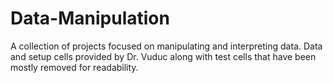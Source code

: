 # Data-Manipulation
A collection of projects focused on manipulating and interpreting data. Data and setup cells provided by Dr. Vuduc along with test cells that have been mostly removed for readability.
